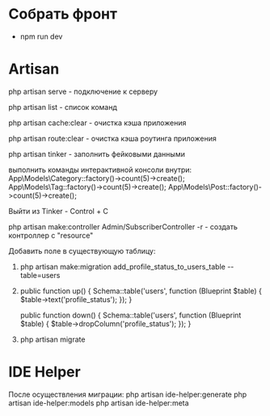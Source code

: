 
# Собрать фронт
- npm run dev

# Artisan
php artisan serve - подключение к серверу

php artisan list - список команд

php artisan cache:clear   - очистка кэша приложения

php artisan route:clear   - очистка кэша роутинга приложения

php artisan tinker - заполнить фейковыми данными

выполнить команды интерактивной консоли внутри:
App\Models\Category::factory()->count(5)->create();
App\Models\Tag::factory()->count(5)->create();
App\Models\Post::factory()->count(5)->create();

Выйти из Tinker - Control + C

php artisan make:controller Admin/SubscriberController -r  - создать контроллер с "resource"

Добавить поле в существующую таблицу:
1. php artisan make:migration add_profile_status_to_users_table --table=users  
2. public function up()
   {
   Schema::table('users', function (Blueprint $table) {
   $table->text('profile_status');
   });
   }

    public function down()
    {
    Schema::table('users', function (Blueprint $table) {
    $table->dropColumn('profile_status');
    });
    }
3. php artisan migrate



# IDE Helper

После осуществления миграции:
php artisan ide-helper:generate
php artisan ide-helper:models
php artisan ide-helper:meta


